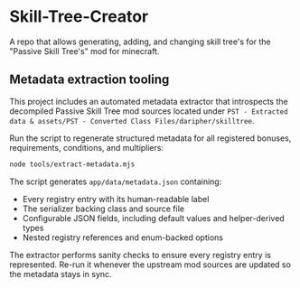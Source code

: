 # Skill-Tree-Creator

A repo that allows generating, adding, and changing skill tree's for the "Passive Skill Tree's" mod for minecraft.

## Metadata extraction tooling

This project includes an automated metadata extractor that introspects the decompiled Passive Skill Tree mod sources located under
`PST - Extracted data & assets/PST - Converted Class Files/daripher/skilltree`.

Run the script to regenerate structured metadata for all registered bonuses, requirements, conditions, and multipliers:

```bash
node tools/extract-metadata.mjs
```

The script generates `app/data/metadata.json` containing:

- Every registry entry with its human-readable label
- The serializer backing class and source file
- Configurable JSON fields, including default values and helper-derived types
- Nested registry references and enum-backed options

The extractor performs sanity checks to ensure every registry entry is represented. Re-run it whenever the upstream mod sources are
updated so the metadata stays in sync.
